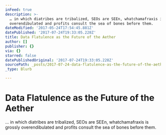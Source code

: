 ```yaml
---
inFeed: true
description: >-
  … in which diatribes are tribalized, SEOs are SEEn, whatchamafraxis is grossly
  overendibulated and profits consult the sea of bones before them.
dateModified: '2017-05-24T17:54:45.881Z'
datePublished: '2017-07-24T19:33:05.228Z'
title: Data Flatulence as the Future of the Aether
author: []
publisher: {}
via: {}
starred: false
datePublishedOriginal: '2017-07-24T19:33:05.228Z'
sourcePath: _posts/2017-07-24-data-flatulence-as-the-future-of-the-aether.md
_type: Blurb

---
```

# Data Flatulence as the Future of the Aether

... in which diatribes are tribalized, SEOs are SEEn, whatchamafraxis is grossly overendibulated and profits consult the sea of bones before them.